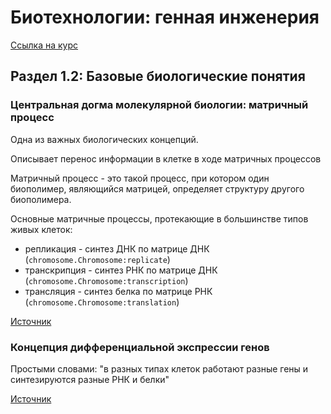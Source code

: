 # Биотехнологии: генная инженерия

[Ссылка на курс](https://stepik.org/course/94)

## Раздел 1.2: Базовые биологические понятия

### Центральная догма молекулярной биологии: матричный процесс

Одна из важных биологических концепций.

Описывает перенос информации в клетке в ходе матричных процессов

Матричный процесс - это такой процесс, при котором один биополимер, являющийся матрицей,
определяет структуру другого биополимера.

Основные матричные процессы, протекающие в большинстве типов живых клеток:
- репликация - синтез ДНК по матрице ДНК (`chromosome.Chromosome:replicate`)
- транскрипция - синтез РНК по матрице ДНК (`chromosome.Chromosome:transcription`)
- трансляция - синтез белка по матрице РНК (`chromosome.Chromosome:translation`)

[Источник](https://stepik.org/lesson/11325/step/3?unit=2436)

### Концепция дифференциальной экспрессии генов

Простыми словами: "в разных типах клеток работают разные гены и синтезируются разные РНК и белки"

[Источник](https://stepik.org/lesson/11325/step/5?unit=2436)